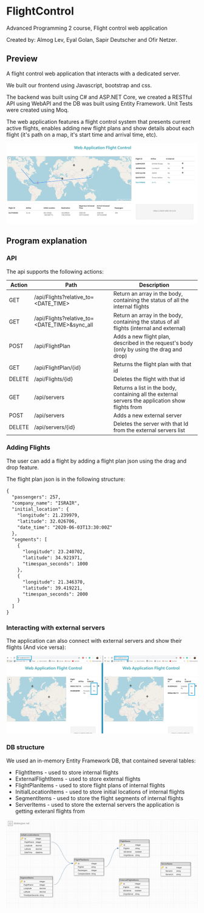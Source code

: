 # FlightControl
Advanced Programming 2 course, Flight control web application

Created by: Almog Lev, Eyal Golan, Sapir Deutscher and Ofir Netzer.

## Preview

A flight control web application that interacts with a dedicated server. 

We built our frontend using Javascript, bootstrap and css. 

The backend was built using C# and ASP.NET Core, we created a RESTful API using WebAPI and the DB was built using Entity Framework. 
Unit Tests were created using Moq.

The web application features a flight control system that presents current active flights, enables adding new flight plans and show details about each flight (it's path on a map, it's start time and arrival time, etc). 

![WebApplicationFlightControl](img/WebApplicationFlightControl.JPG)

## Program explanation

### API

The api supports the following actions:

Action | Path | Description
------ | --------- | ----------
GET | /api/Flights?relative_to=<DATE_TIME> | Return an array in the body, containing the status of all the internal flights
GET | /api/Flights?relative_to=<DATE_TIME>&sync_all | Return an array in the body, containing the status of all flights (internal and external)
POST | /api/FlightPlan | Adds a new flight plan, described in the request's body (only by using the drag and drop)
GET | /api/FlightPlan/{id} | Returns the flight plan with that id
DELETE | /api/Flights/{id} | Deletes the flight with that id
GET | /api/servers | Returns a list in the body, containing all the external servers the application show flights from
POST | /api/servers | Adds a new external server
DELETE | /api/servers/{id} | Deletes the server with that Id from the external servers list

### Adding Flights

The user can add a flight by adding a flight plan json using the drag and drop feature.

The flight plan json is in the following structure:

```
{
  "passengers": 257,
  "company_name": "ISRAIR",
  "initial_location": {
    "longitude": 21.239979,
    "latitude": 32.026706,
    "date_time": "2020-06-03T13:30:00Z"
  },
  "segments": [
    {
      "longitude": 23.240702,
      "latitude": 34.921971,
      "timespan_seconds": 1000
    },
    {
      "longitude": 21.346370,
      "latitude": 39.419221,
      "timespan_seconds": 2000
    }
  ]
}
```

### Interacting with external servers

The application can also connect with external servers and show their flights (And vice versa):

![InteractingWithExternalServers](img/InteractingWithExternalServers.jpg)

### DB structure

We used an in-memory Entity Framework DB, that contained several tables: 

* FlightItems - used to store internal flights
* ExternalFlightItems - used to store external flights
* FlightPlanItems - used to store flight plans of internal flights
* InitialLocationItems - used to store initial locations of internal flights
* SegmentItems - used to store the flight segments of internal flights
* ServerItems - used to store the external servers the application is getting exteranl flights from

![DBStructure](img/DBStructure.jpg)
